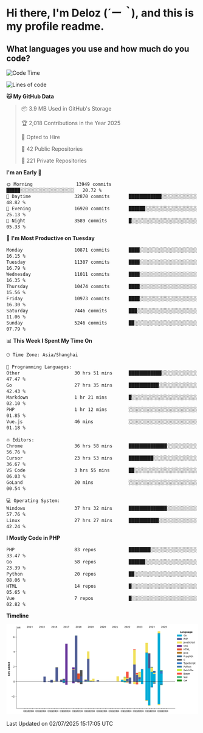 # **Hi there, I'm Deloz (*´ー｀*), and this is my profile readme.**

## **What languages you use and how much do you code?**

<!--START_SECTION:waka-->
![Code Time](http://img.shields.io/badge/Code%20Time-6%2C825%20hrs%2030%20mins-blue)

![Lines of code](https://img.shields.io/badge/From%20Hello%20World%20I%27ve%20Written-57.0%20million%20lines%20of%20code-blue)

**🐱 My GitHub Data** 

> 📦 3.9 MB Used in GitHub's Storage 
 > 
> 🏆 2,018 Contributions in the Year 2025
 > 
> 💼 Opted to Hire
 > 
> 📜 42 Public Repositories 
 > 
> 🔑 221 Private Repositories 
 > 
**I'm an Early 🐤** 

```text
🌞 Morning                13949 commits       █████░░░░░░░░░░░░░░░░░░░░   20.72 % 
🌆 Daytime                32870 commits       ████████████░░░░░░░░░░░░░   48.82 % 
🌃 Evening                16920 commits       ██████░░░░░░░░░░░░░░░░░░░   25.13 % 
🌙 Night                  3589 commits        █░░░░░░░░░░░░░░░░░░░░░░░░   05.33 % 
```
📅 **I'm Most Productive on Tuesday** 

```text
Monday                   10871 commits       ████░░░░░░░░░░░░░░░░░░░░░   16.15 % 
Tuesday                  11307 commits       ████░░░░░░░░░░░░░░░░░░░░░   16.79 % 
Wednesday                11011 commits       ████░░░░░░░░░░░░░░░░░░░░░   16.35 % 
Thursday                 10474 commits       ████░░░░░░░░░░░░░░░░░░░░░   15.56 % 
Friday                   10973 commits       ████░░░░░░░░░░░░░░░░░░░░░   16.30 % 
Saturday                 7446 commits        ███░░░░░░░░░░░░░░░░░░░░░░   11.06 % 
Sunday                   5246 commits        ██░░░░░░░░░░░░░░░░░░░░░░░   07.79 % 
```


📊 **This Week I Spent My Time On** 

```text
🕑︎ Time Zone: Asia/Shanghai

💬 Programming Languages: 
Other                    30 hrs 51 mins      ████████████░░░░░░░░░░░░░   47.47 % 
Go                       27 hrs 35 mins      ███████████░░░░░░░░░░░░░░   42.43 % 
Markdown                 1 hr 21 mins        █░░░░░░░░░░░░░░░░░░░░░░░░   02.10 % 
PHP                      1 hr 12 mins        ░░░░░░░░░░░░░░░░░░░░░░░░░   01.85 % 
Vue.js                   46 mins             ░░░░░░░░░░░░░░░░░░░░░░░░░   01.18 % 

🔥 Editors: 
Chrome                   36 hrs 58 mins      ██████████████░░░░░░░░░░░   56.76 % 
Cursor                   23 hrs 53 mins      █████████░░░░░░░░░░░░░░░░   36.67 % 
VS Code                  3 hrs 55 mins       ██░░░░░░░░░░░░░░░░░░░░░░░   06.03 % 
GoLand                   20 mins             ░░░░░░░░░░░░░░░░░░░░░░░░░   00.54 % 

💻 Operating System: 
Windows                  37 hrs 32 mins      ██████████████░░░░░░░░░░░   57.76 % 
Linux                    27 hrs 27 mins      ███████████░░░░░░░░░░░░░░   42.24 % 
```

**I Mostly Code in PHP** 

```text
PHP                      83 repos            ████████░░░░░░░░░░░░░░░░░   33.47 % 
Go                       58 repos            ██████░░░░░░░░░░░░░░░░░░░   23.39 % 
Python                   20 repos            ██░░░░░░░░░░░░░░░░░░░░░░░   08.06 % 
HTML                     14 repos            █░░░░░░░░░░░░░░░░░░░░░░░░   05.65 % 
Vue                      7 repos             █░░░░░░░░░░░░░░░░░░░░░░░░   02.82 % 
```



**Timeline**

![Lines of Code chart](https://raw.githubusercontent.com/deloz/deloz/main/assets/bar_graph.png)


 Last Updated on 02/07/2025 15:17:05 UTC
<!--END_SECTION:waka-->
